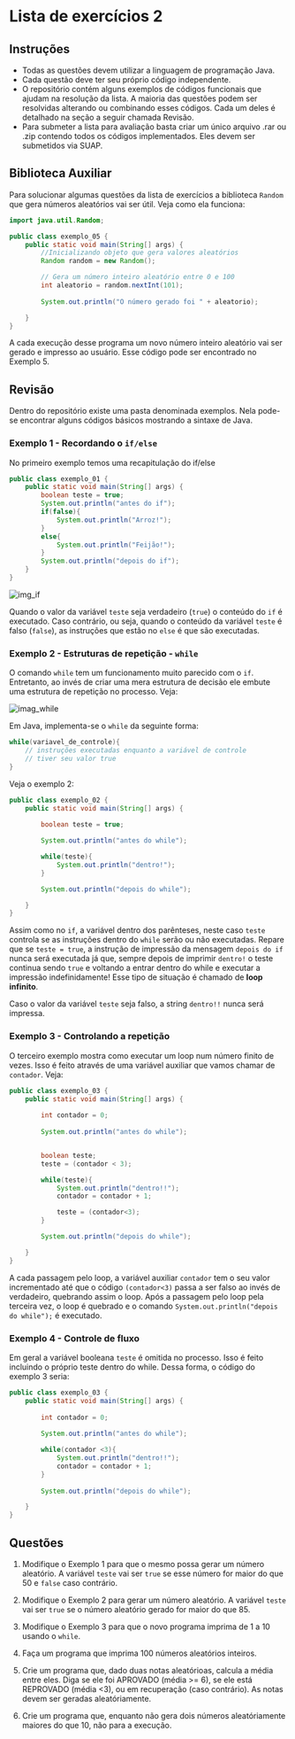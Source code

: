 # Lista de exercícios 2

## Instruções

* Todas as questões devem utilizar a linguagem de programação Java.
* Cada questão deve ter seu próprio código independente.
* O repositório contém alguns exemplos de códigos funcionais que ajudam na resolução da lista. A maioria das questões podem ser resolvidas alterando ou combinando esses códigos. Cada um deles é detalhado na seção a seguir chamada Revisão.
* Para submeter a lista para avaliação basta criar um único arquivo .rar ou .zip contendo todos os códigos implementados. Eles devem ser submetidos via SUAP.

## Biblioteca Auxiliar


Para solucionar algumas questões da lista de exercícios a biblioteca `Random` que gera números aleatórios vai ser útil. Veja como ela funciona:

```java
import java.util.Random;

public class exemplo_05 {
    public static void main(String[] args) {
        //Inicializando objeto que gera valores aleatórios 
        Random random = new Random();

        // Gera um número inteiro aleatório entre 0 e 100
        int aleatorio = random.nextInt(101);
                
        System.out.println("O número gerado foi " + aleatorio);

    }
}
```
A cada execução desse programa um novo número inteiro aleatório vai ser gerado e impresso ao usuário. Esse código pode ser encontrado no Exemplo 5.
 
## Revisão 

Dentro do repositório existe uma pasta denominada exemplos. Nela pode-se encontrar alguns códigos básicos mostrando a sintaxe de Java.

### Exemplo 1 - Recordando o `if/else`

No primeiro exemplo temos uma recapitulação do if/else
```java
public class exemplo_01 {
    public static void main(String[] args) {        
        boolean teste = true;
        System.out.println("antes do if");
        if(false){
            System.out.println("Arroz!");
        }
        else{
            System.out.println("Feijão!");  
        }
        System.out.println("depois do if");
    }
}
```

![img_if](https://raw.githubusercontent.com/jp-guimaraes/intro_java/master/assets/if.png)

Quando o valor da variável `teste` seja verdadeiro (`true`) o conteúdo do `if` é executado. Caso contrário, ou seja, quando o conteúdo da variável `teste` é falso (`false`), as instruções que estão no `else` é que são executadas.

### Exemplo 2 - Estruturas de repetição - `while`

O comando `while` tem um funcionamento muito parecido com o `if`. Entretanto, ao invés de criar uma mera estrutura de decisão ele embute uma estrutura de repetição no processo. Veja:


![imag_while](https://raw.githubusercontent.com/jp-guimaraes/intro_java/master/assets/while.png)


Em Java, implementa-se o `while` da seguinte forma:

```java
while(variavel_de_controle){
    // instruções executadas enquanto a variável de controle
    // tiver seu valor true
}
````

Veja o exemplo 2:
```java
public class exemplo_02 {
    public static void main(String[] args) {
        
        boolean teste = true;

        System.out.println("antes do while");

        while(teste){
            System.out.println("dentro!");
        }       

        System.out.println("depois do while");

    }
}
```

Assim como no `if`, a variável dentro dos parênteses, neste caso `teste` controla se as instruções dentro do `while` serão ou não executadas. Repare que se `teste = true`, a instrução de impressão da mensagem `depois do if` nunca será executada já que, sempre depois de imprimir `dentro!` o teste continua sendo `true` e voltando a entrar dentro do while e executar a impressão indefinidamente! Esse tipo de situação é chamado de **loop infinito**.

Caso o valor da variável `teste` seja falso, a string `dentro!!` nunca será impressa. 


### Exemplo 3 - Controlando a repetição

O terceiro exemplo mostra como executar um loop num número finito de vezes. Isso é feito através de uma variável auxiliar que vamos chamar de `contador`. Veja:
```java
public class exemplo_03 {
    public static void main(String[] args) {
        
        int contador = 0;
        
        System.out.println("antes do while");


        boolean teste;
        teste = (contador < 3);

        while(teste){
            System.out.println("dentro!!");
            contador = contador + 1;

            teste = (contador<3); 
        }       

        System.out.println("depois do while");

    }
}
```


A cada passagem pelo loop, a variável auxiliar `contador` tem o seu valor incrementado até que o código `(contador<3)` passa a ser falso ao invés de verdadeiro, quebrando assim o loop. Após a passagem pelo loop pela terceira vez, o loop é quebrado e o comando `System.out.println("depois do while");` é executado. 



### Exemplo 4 - Controle de fluxo 

Em geral a variável booleana `teste` é omitida no processo. Isso é feito incluindo o próprio teste dentro do while. Dessa forma, o código do exemplo 3 seria:
```java
public class exemplo_03 {
    public static void main(String[] args) {
        
        int contador = 0;
        
        System.out.println("antes do while");

        while(contador <3){
            System.out.println("dentro!!");
            contador = contador + 1;           
        }       
        
        System.out.println("depois do while");

    }
}
```



## Questões
1. Modifique o Exemplo 1 para que o mesmo possa gerar um número aleatório. A variável `teste` vai ser `true` se esse número for maior do que 50 e `false` caso contrário.

1. Modifique o Exemplo 2 para gerar um número aleatório. A variável `teste` vai ser `true` se o número aleatório gerado for maior do que 85. 

1. Modifique o Exemplo 3 para que o novo programa imprima de 1 a 10 usando o `while`.

1. Faça um programa que imprima 100 números aleatórios inteiros. 

1. Crie um programa que, dado duas notas aleatórioas, calcula a média entre eles. Diga se ele foi APROVADO (média >= 6), se ele está REPROVADO (média <3), ou em recuperação (caso contrário). As notas devem ser geradas aleatóriamente.

1. Crie um programa que, enquanto não gera dois números aleatóriamente maiores do que 10, não para a execução.
